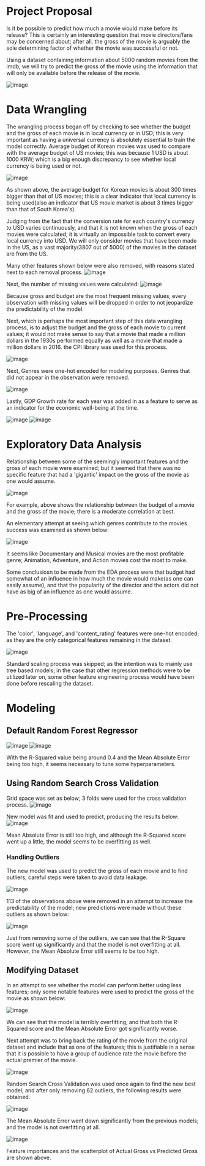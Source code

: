 # Project Proposal
Is it be possible to predict how much a movie would make before its release? This is certainly an interesting question that movie directors/fans may be concerned about; after all, the gross of the movie is arguably the sole determining factor of whether the movie was successful or not.

Using a dataset containing information about 5000 random movies from the imdb, we will try to predict the gross of the movie using the information that will only be available before the release of the movie.

![image](https://user-images.githubusercontent.com/81454133/117597989-6361a680-b10c-11eb-8920-10e7fdc9369a.png)


# Data Wrangling
The wrangling process began off by checking to see whether the budget and the gross of each movie is in local currency or in USD; this is very important as having a universal currency is absolutely essential to train the model correctly. Average budget of Korean movies was used to compare with the average budget of US movies; this was because 1 USD is about 1000 KRW; which is a big enough discrepancy to see whether local currency is being used or not. 

![image](https://user-images.githubusercontent.com/81454133/117597737-d1f23480-b10b-11eb-84a2-27df098a2ff5.png)

As shown above, the average budget for Korean movies is about 300 times bigger than that of US movies; this is a clear indicator that local currency is being used(also an indicator that US movie market is about 3 times bigger than that of South Korea's).

Judging from the fact that the conversion rate for each country's currency to USD varies continuously, and that it is not known when the gross of each movies were calculated; it is virtually an impossible task to convert every local currency into USD. We will only consider movies that have been made in the US, as a vast majority(3807 out of 5000) of the movies in the dataset are from the US.


Many other features shown below were also removed, with reasons stated next to each removal process.
![image](https://user-images.githubusercontent.com/81454133/117598345-3c57a480-b10d-11eb-939a-2038173bc57b.png)


Next, the number of missing values were calculated:
![image](https://user-images.githubusercontent.com/81454133/117598418-64df9e80-b10d-11eb-9039-87d6f652a01c.png)

Because gross and budget are the most frequent missing values, every observation with missing values will be dropped in order to not jeopardize the predictability of the model.

Next, which is perhaps the most important step of this data wrangling process, is to adjust the budget and the gross of each movie to current values; it would not make sense to say that a movie that made a million dollars in the 1930s performed equally as well as a movie that made a million dollars in 2016. the CPI library was used for this process.

![image](https://user-images.githubusercontent.com/81454133/117598742-023ad280-b10e-11eb-82c7-5ef84f1a328a.png)

Next, Genres were one-hot encoded for modeling purposes. Genres that did not appear in the observation were removed.

![image](https://user-images.githubusercontent.com/81454133/117598895-55ad2080-b10e-11eb-9ad3-35ae19a1802c.png)


Lastly, GDP Growth rate for each year was added in as a feature to serve as an indicator for the economic well-being at the time.

![image](https://user-images.githubusercontent.com/81454133/117599072-bb99a800-b10e-11eb-8bd5-3a9879d3ef3e.png)
![image](https://user-images.githubusercontent.com/81454133/117599106-cce2b480-b10e-11eb-870e-3abf2d2270e6.png)

# Exploratory Data Analysis
Relationship between some of the seemingly important features and the gross of each movie were examined; but it seemed that there was no specific feature that had a 'gigantic' impact on the gross of the movie as one would assume.

![image](https://user-images.githubusercontent.com/81454133/117599410-65793480-b10f-11eb-95dc-80881c9eef6a.png)

For example, above shows the relationship between the budget of a movie and the gross of the movie; there is a moderate correlation at best.

An elementary attempt at seeing which genres contribute to the movies success was examined as shown below:

![image](https://user-images.githubusercontent.com/81454133/117599595-b721bf00-b10f-11eb-93e5-472702fb9ab5.png)

It seems like Documentary and Musical movies are the most profitable genre; Animation, Adventure, and Action movies cost the most to make.


Some conclusiosn to be made from the EDA process were that budget had somewhat of an influence in how much the movie would make(as one can easily assume), and that the popularity of the director and the actors did not have as big of an influence as one would assume.

# Pre-Processing
The 'color', 'language', and 'content_rating' features were one-hot encoded; as they are the only categorical features remaining in the dataset.

![image](https://user-images.githubusercontent.com/81454133/117600265-3e236700-b111-11eb-93e0-719f833a4e13.png)


Standard scaling process was skipped; as the intention was to mainly use tree based models; in the case that other regression methods were to be utilized later on, some other feature engineering process would have been done before rescaling the dataset.

# Modeling
## Default Random Forest Regressor

![image](https://user-images.githubusercontent.com/81454133/117600555-c1dd5380-b111-11eb-85c7-348d3e32d1a7.png)
![image](https://user-images.githubusercontent.com/81454133/117600579-cf92d900-b111-11eb-82e4-fe717b519507.png)

With the R-Squared value being around 0.4 and the Mean Absolute Error being too high, it seems necessary to tune some hyperparameters.

## Using Random Search Cross Validation

Grid space was set as below; 3 folds were used for the cross validation process.
![image](https://user-images.githubusercontent.com/81454133/117600818-53e55c00-b112-11eb-890c-33c58c2cd051.png)

New model was fit and used to predict, producing the results below:
![image](https://user-images.githubusercontent.com/81454133/117600906-82633700-b112-11eb-9f7f-1a41c13c1894.png)

Mean Absolute Error is still too high, and although the R-Squared score went up a little, the model seems to be overfitting as well.

### Handling Outliers
The new model was used to predict the gross of each movie and to find outliers; careful steps were taken to avoid data leakage.

![image](https://user-images.githubusercontent.com/81454133/117601087-fd2c5200-b112-11eb-8f9f-82604210d394.png)

113 of the observations above were removed in an attempt to increase the predictability of the model; new predictions were made without these outliers as shown below:

![image](https://user-images.githubusercontent.com/81454133/117601248-76c44000-b113-11eb-8c13-77d8bb5af35e.png)

Just from removing some of the outliers, we can see that the R-Square score went up significantly and that the model is not overfitting at all. However, the Mean Absolute Error still seems to be too high.

## Modifying Dataset
In an attempt to see whether the model can perform better using less features; only some notable features were used to predict the gross of the movie as shown below:

![image](https://user-images.githubusercontent.com/81454133/117601364-c4d94380-b113-11eb-8aa6-e5eb762f6d30.png)

We can see that the model is terribly overfitting, and that both the R-Squared score and the Mean Absolute Error got significantly worse.

Next attempt was to bring back the rating of the movie from the original dataset and include that as one of the features; this is justifiable in a sense that it is possible to have a group of audience rate the movie before the actual premier of the movie.

![image](https://user-images.githubusercontent.com/81454133/117601725-a758a980-b114-11eb-8f3c-aafcaca5ac03.png)

Random Search Cross Validation was used once again to find the new best model; and after only removing 62 outliers, the following results were obtained.

![image](https://user-images.githubusercontent.com/81454133/117601872-f0a8f900-b114-11eb-9f48-407909921993.png)

The Mean Absolute Error went down significantly from the previous models; and the model is not overfitting at all.

![image](https://user-images.githubusercontent.com/81454133/117601955-20f09780-b115-11eb-887a-87b6ef9e554b.png)

Feature importances and the scatterplot of Actual Gross vs Predicted Gross are shown above.






